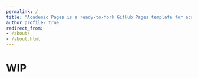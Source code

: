 ```yaml
---
permalink: /
title: "Academic Pages is a ready-to-fork GitHub Pages template for academic personal websites"
author_profile: true
redirect_from:
- /about/
- /about.html
---
```


# WIP
